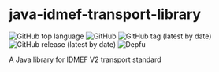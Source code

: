 # java-idmef-transport-library

![GitHub top language](https://img.shields.io/github/languages/top/teclib-idmef/java-idmef-transport-library) ![GitHub](https://img.shields.io/github/license/teclib-idmef/java-idmef-transport-library) ![GitHub tag (latest by date)](https://img.shields.io/github/v/tag/teclib-idmef/java-idmef-transport-library) ![GitHub release (latest by date)](https://img.shields.io/github/v/release/teclib-idmef/java-idmef-transport-library) ![Depfu](https://img.shields.io/depfu/teclib-idmef/java-idmef-transport-library)

A Java library for IDMEF V2 transport standard 
